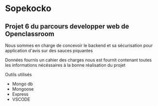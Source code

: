 ﻿# Sopekocko

## Projet 6 du parcours developper web de Openclassroom

Nous sommes en charge de concevoir le backend et sa sécurisation pour application d'avis sur des sauces piquantes

Données fournis
un cahier des charges nous est fournit contenant toutes les informations nécéssaires à la bonne réalisation du projet

Outils utilisés

- Mongo db
- Mongoose
- Express
- VSCODE
